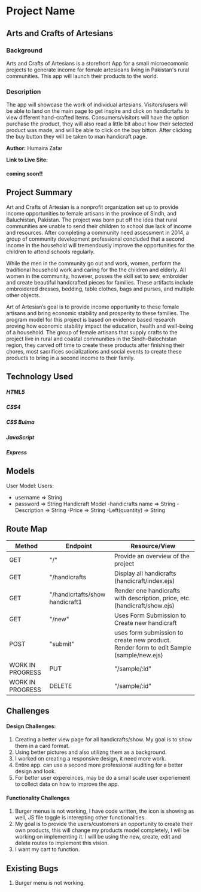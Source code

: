 # Project Name 
## Arts and Crafts of Artesians
### Background
Arts and Crafts of Artesians is a storefront App for a small microecomonic projects to generate income for female artesioans living in Pakistan's rural communities. This app will launch their products to the world. 

### Description
The app will showcase the work of individual artesians. Visitors/users will be able to land on the main page to get inspire and click on handicrtafts to view different hand-crafted items.
Consumers/visitors will have the option purchase the product, they will also read a little bit about how their selected product was made, and will be able to click on the buy bitton. After clicking the buy button they will be taken to man handicraft page.  

 **Author:** Humaira Zafar 

**Link to Live Site:** 
#### coming soon!! 

## Project Summary
Art and Crafts of Artesian is a nonprofit organization set up to provide income opportunities to female artisans in the province of Sindh, and Baluchistan, Pakistan. The project was born put off the idea that rural communities are unable to send their children to school due lack of income and resources. After completing a community need assessment in 2014, a group of community development professional concluded that a second income in the household will tremendously improve the opportunities for the children to attend schools regularly. 

While the men in the community go out and work, women, perform the traditional household work and caring for the the children and elderly. All women in the community, however, posses the skill set to sew, embroider and create beautiful handcrafted pieces for families. These artifacts include embroidered dresses, bedding, table clothes, bags and purses, and multiple other objects. 

Art of Artesian’s goal is to provide income opportunity to these female artisans and bring economic stability and prosperity to these families. The program model for this project is based on evidence based research proving how economic stability impact the education, health and well-being of a household. The group of female artisans that supply crafts to the project live in rural and coastal communities in the Sindh-Balochistan region, they carved off time to create these products after finishing their chores, most sacrifices socializations and social events to create these products to bring in a second income to their family.  



## Technology Used
##### HTML5
##### CSS4
##### CSS Bulma
##### JavaScript 
##### Express


## Models

User Model:
Users:
 - username => String
 - password => String
 Handicraft Model
 -handicrafts name => String
 -Description => String
 -Price => String
 -Left(quantity) => String



## Route Map

| Method | Endpoint | Resource/View |
|--------|----------|---------------|
|GET| "/" | Provide an overview of the project |
|GET| "/handicrafts | Display all handicrafts (handicraft/index.ejs)|
|GET| "/handicrtafts/show handicraft1 | Render one handicrafts with description, price, etc.(handicraft/show.ejs)  
|GET| "/new" | Uses Form Submission to Create new handicraft |
|POST| "submit" | uses form submission to create new product. Render form to edit Sample (sample/new.ejs)|
WORK IN PROGRESS|PUT| "/sample/:id" | Uses Form Submission to edit Sample |
WORK IN PROGRESS|DELETE| "/sample/:id" | Delete a particular Sample |

## Challenges
#### Design Challenges:
1. Creating a better view page for all handicrafts/show. My goal is to show them in a card format.
2. Using better pictures and also utilizng them as a background.
3. I worked on creating a responsive design, it need more work. 
4. Entire app. can use a second more professional auditing for a better design and look. 
5. For better user expereinces, may be do a small scale user experiement to collect data on how to improve the app.
#### Functionality Challenges
1. Burger menus is not working, I have code written, the icon is showing as well, JS file toggle is interepting other functionalities. 
2. My goal is to provide the users/customers an opportunity to create their own products, this will change my products model completely, I will be working on implementing it. I will be using the new, create, edit and delete routes to implement this vision.
3. I want my cart to function. 

## Existing Bugs
1. Burger menu is not working.
